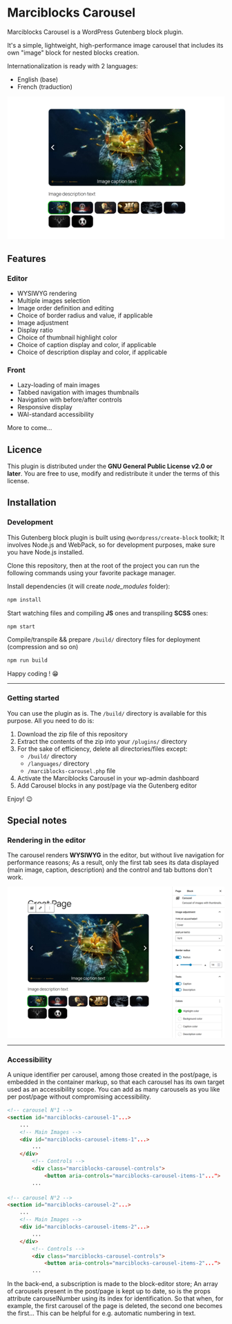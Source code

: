 # Marciblocks Carousel

Marciblocks Carousel is a WordPress Gutenberg block plugin.

It's a simple, lightweight, high-performance image carousel that includes its own "image" block for nested blocks creation.

Internationalization is ready with 2 languages:

- English (base)
- French (traduction)

![Marciblocks Carousel front view](/images/marciblocks-carousel-front.png)

## Features

### Editor

- WYSIWYG rendering
- Multiple images selection
- Image order definition and editing
- Choice of border radius and value, if applicable
- Image adjustment
- Display ratio
- Choice of thumbnail highlight color
- Choice of caption display and color, if applicable
- Choice of description display and color, if applicable

### Front

- Lazy-loading of main images
- Tabbed navigation with images thumbnails
- Navigation with before/after controls
- Responsive display
- WAI-standard accessibility

More to come...

## Licence

This plugin is distributed under the **GNU General Public License v2.0 or later**.
You are free to use, modify and redistribute it under the terms of this license.

## Installation

### Development

This Gutenberg block plugin is built using `@wordpress/create-block` toolkit; It involves Node.js and WebPack, so for development purposes, make sure you have Node.js installed.

Clone this repository, then at the root of the project you can run the following commands using your favorite package manager.

Install dependencies (it will create *node_modules* folder):

```Bash
npm install
```

Start watching files and compiling **JS** ones and transpiling **SCSS** ones:

```Bash
npm start
```

Compile/transpile && prepare `/build/` directory files for deployment (compression and so on)

```Bash
npm run build
```

Happy coding ! 😁

---

### Getting started

You can use the plugin as is. The `/build/` directory is available for this purpose. All you need to do is:

1. Download the zip file of this repository
2. Extract the contents of the zip into your `/plugins/` directory
3. For the sake of efficiency, delete all directories/files except:
   - `/build/` directory
   - `/languages/` directory
   - `/marciblocks-carousel.php` file
4. Activate the Marciblocks Carousel in your wp-admin dashboard
5. Add Carousel blocks in any post/page via the Gutenberg editor

Enjoy! 😉

## Special notes

### Rendering in the editor

The carousel renders **WYSIWYG** in the editor, but without live navigation for performance reasons; As a result, only the first tab sees its data displayed (main image, caption, description) and the control and tab buttons don't work.

![Marciblocks Carousel editor view](/images/marciblocks-carousel-editor.png)

---

### Accessibility

A unique identifier per carousel, among those created in the post/page, is embedded in the container markup, so that each carousel has its own target used as an accessibility scope. You can add as many carousels as you like per post/page without compromising accessibility.

```HTML
<!-- carousel N°1 -->
<section id="marciblocks-carousel-1"...>
    ...
    <!-- Main Images -->
    <div id="marciblocks-carousel-items-1"...>
        ...
    </div>
        <!-- Controls -->
        <div class="marciblocks-carousel-controls">
            <button aria-controls="marciblocks-carousel-items-1"...">
        ...

<!-- carousel N°2 -->
<section id="marciblocks-carousel-2"...>
    ...
    <!-- Main Images -->
    <div id="marciblocks-carousel-items-2"...>
        ...
    </div>
        <!-- Controls -->
        <div class="marciblocks-carousel-controls">
            <button aria-controls="marciblocks-carousel-items-2"...">
        ...
```

In the back-end, a subscription is made to the block-editor store; An array of carousels present in the post/page is kept up to date, so is the props attribute carouselNumber using its index for identification. So that when, for example, the first carousel of the page is deleted, the second one becomes the first... This can be helpful for e.g. automatic numbering in text.
